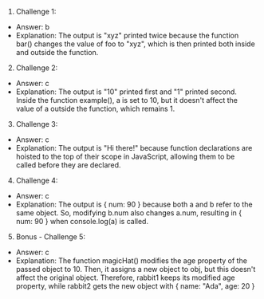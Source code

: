 1. Challenge 1:

- Answer: b
- Explanation: The output is "xyz" printed twice because the function bar() changes the value of foo to "xyz", which is then printed both inside and outside the function.

2. Challenge 2:

- Answer: c
- Explanation: The output is "10" printed first and "1" printed second. Inside the function example(), a is set to 10, but it doesn't affect the value of a outside the function, which remains 1.

3. Challenge 3:

- Answer: c
- Explanation: The output is "Hi there!" because function declarations are hoisted to the top of their scope in JavaScript, allowing them to be called before they are declared.

4. Challenge 4:

- Answer: c
- Explanation: The output is { num: 90 } because both a and b refer to the same object. So, modifying b.num also changes a.num, resulting in { num: 90 } when console.log(a) is called.

5. Bonus - Challenge 5:

- Answer: c
- Explanation: The function magicHat() modifies the age property of the passed object to 10. Then, it assigns a new object to obj, but this doesn't affect the original object. Therefore, rabbit1 keeps its modified age property, while rabbit2 gets the new object with { name: "Ada", age: 20 }
